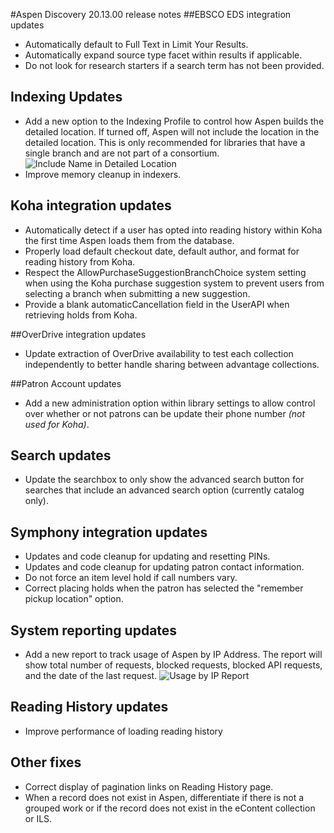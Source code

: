 #Aspen Discovery 20.13.00 release notes
##EBSCO EDS integration updates
- Automatically default to Full Text in Limit Your Results. 
- Automatically expand source type facet within results if applicable. 
- Do not look for research starters if a search term has not been provided. 

## Indexing Updates 
- Add a new option to the Indexing Profile to control how Aspen builds the detailed location.  If turned off, Aspen will not include the location in the detailed location. This is only recommended for libraries that have a single branch and are not part of a consortium. 
  ![Include Name in Detailed Location](/release_notes/images/20_13_00_include_name_in_detailed_location.png)
- Improve memory cleanup in indexers.  
  
## Koha integration updates
- Automatically detect if a user has opted into reading history within Koha the first time Aspen loads them from the database.  
- Properly load default checkout date, default author, and format for reading history from Koha.
- Respect the AllowPurchaseSuggestionBranchChoice system setting when using the Koha purchase suggestion system to prevent users from selecting a branch when submitting a new suggestion. 
- Provide a blank automaticCancellation field in the UserAPI when retrieving holds from Koha. 
 
##OverDrive integration updates
- Update extraction of OverDrive availability to test each collection independently to better handle sharing between advantage collections. 

##Patron Account updates
- Add a new administration option within library settings to allow control over whether or not patrons can be update their phone number _(not used for Koha)_.  

## Search updates
- Update the searchbox to only show the advanced search button for searches that include an advanced search option (currently catalog only).

## Symphony integration updates
- Updates and code cleanup for updating and resetting PINs. 
- Updates and code cleanup for updating patron contact information.
- Do not force an item level hold if call numbers vary. 
- Correct placing holds when the patron has selected the "remember pickup location" option. 

## System reporting updates
- Add a new report to track usage of Aspen by IP Address. The report will show total number of requests, blocked requests, blocked API requests, and the date of the last request. 
  ![Usage by IP Report](/release_notes/images/20_13_00_usage_by_ip.png) 

## Reading History updates
- Improve performance of loading reading history

## Other fixes
- Correct display of pagination links on Reading History page.
- When a record does not exist in Aspen, differentiate if there is not a grouped work or if the record does not exist in the eContent collection or ILS.  

